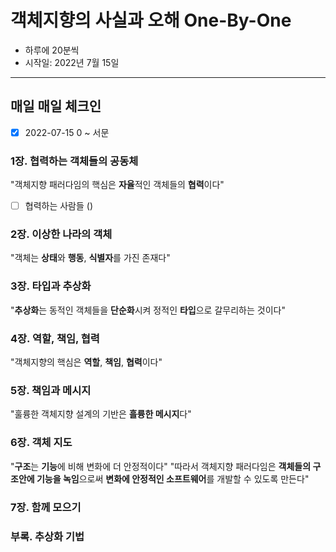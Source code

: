 # 객체지향의 사실과 오해 One-By-One
* 하루에 20분씩
* 시작일: 2022년 7월 15일
---
## 매일 매일 체크인
- [x] 2022-07-15 0 ~ 서문

### 1장. 협력하는 객체들의 공동체
"객체지향 패러다임의 핵심은 **자율**적인 객체들의 **협력**이다"
- [ ] 협력하는 사람들 ()

### 2장. 이상한 나라의 객체
"객체는 **상태**와 **행동**, **식별자**를 가진 존재다"

### 3장. 타입과 추상화
"**추상화**는 동적인 객체들을 **단순화**시켜 정적인 **타입**으로 갈무리하는 것이다"

### 4장. 역할, 책임, 협력
"객체지향의 핵심은 **역할**, **책임**, **협력**이다"

### 5장. 책임과 메시지
"훌륭한 객체지향 설계의 기반은 **흘륭한 메시지**다"

### 6장. 객체 지도
"**구조**는 **기능**에 비해 변화에 더 안정적이다"
"따라서 객체지향 패러다임은 **객체들의 구조안에 기능을 녹임**으로써 **변화에 안정적인 소프트웨어**를 개발할 수 있도록 만든다"

### 7장. 함께 모으기

### 부록. 추상화 기법
